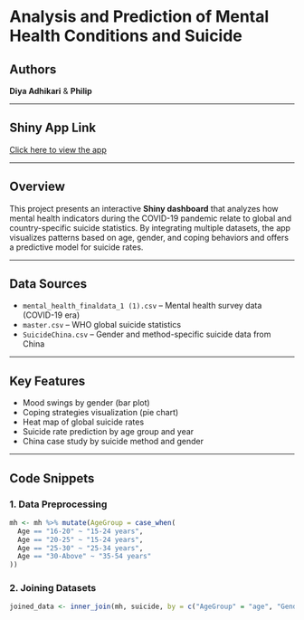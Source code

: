 # Analysis and Prediction of Mental Health Conditions and Suicide


## Authors
**Diya Adhikari** & **Philip**

---

##  Shiny App Link
[Click here to view the app](https://diya11.shinyapps.io/finalproject/)

---

## Overview

This project presents an interactive **Shiny dashboard** that analyzes how mental health indicators during the COVID-19 pandemic relate to global and country-specific suicide statistics. By integrating multiple datasets, the app visualizes patterns based on age, gender, and coping behaviors and offers a predictive model for suicide rates.

---

## Data Sources

- `mental_health_finaldata_1 (1).csv` – Mental health survey data (COVID-19 era)
- `master.csv` – WHO global suicide statistics
- `SuicideChina.csv` – Gender and method-specific suicide data from China

---

##  Key Features

- Mood swings by gender (bar plot)
- Coping strategies visualization (pie chart)
- Heat map of global suicide rates
- Suicide rate prediction by age group and year
- China case study by suicide method and gender

---

##  Code Snippets

### 1. Data Preprocessing

```r
mh <- mh %>% mutate(AgeGroup = case_when(
  Age == "16-20" ~ "15-24 years",
  Age == "20-25" ~ "15-24 years",
  Age == "25-30" ~ "25-34 years",
  Age == "30-Above" ~ "35-54 years"
))
```
### 2. Joining Datasets

```r
joined_data <- inner_join(mh, suicide, by = c("AgeGroup" = "age", "Gender" = "sex"))
```




